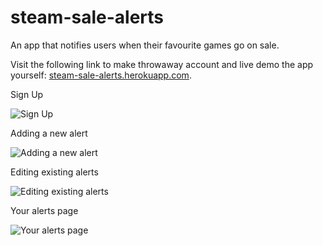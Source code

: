 # steam-sale-alerts
An app that notifies users when their favourite games go on sale.

Visit the following link to make throwaway account and live demo the app yourself: [steam-sale-alerts.herokuapp.com](steam-sale-alerts.herokuapp.com).

Sign Up

![Sign Up](https://i.ibb.co/yfJppTP/register.png)

Adding a new alert

![Adding a new alert](https://i.ibb.co/WGs8DWq/addnew.png)

Editing existing alerts

![Editing existing alerts](https://i.ibb.co/dJbQxST/editalert.png)

Your alerts page

![Your alerts page](https://i.ibb.co/ZNs1dBm/index.png)
